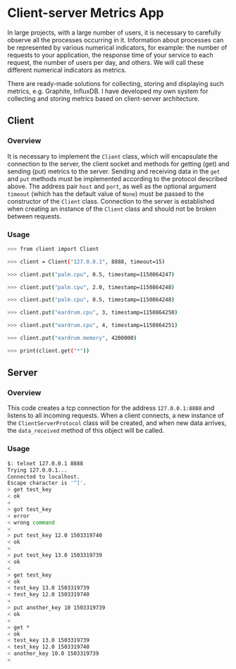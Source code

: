 # Client-server Metrics App

In large projects, with a large number of users, it is necessary to carefully observe all the processes occurring in it. Information about processes can be represented by various numerical indicators, for example: the number of requests to your application, the response time of your service to each request, the number of users per day, and others. We will call these different numerical indicators as metrics.

There are ready-made solutions for collecting, storing and displaying such metrics, e.g. Graphite, InfluxDB. I have developed my own system for collecting and storing metrics based on client-server architecture.

## Client

### Overview

It is necessary to implement the `Client` class, which will encapsulate the connection to the server, the client socket and methods for getting (get) and sending (put) metrics to the server. Sending and receiving data in the `get` and `put` methods must be implemented according to the protocol described above. The address pair `host` and `port`, as well as the optional argument `timeout` (which has the default value of `None`) must be passed to the constructor of the `Client` class. Connection to the server is established when creating an instance of the `Client` class and should not be broken between requests.

### Usage

```bash
>>> from client import Client

>>> client = Client("127.0.0.1", 8888, timeout=15)

>>> client.put("palm.cpu", 0.5, timestamp=1150864247)

>>> client.put("palm.cpu", 2.0, timestamp=1150864248)

>>> client.put("palm.cpu", 0.5, timestamp=1150864248)

>>> client.put("eardrum.cpu", 3, timestamp=1150864250)

>>> client.put("eardrum.cpu", 4, timestamp=1150864251)

>>> client.put("eardrum.memory", 4200000)

>>> print(client.get("*"))
```

## Server

### Overview

This code creates a tcp connection for the address `127.0.0.1:8888` and listens to all incoming requests. When a client connects, a new instance of the `ClientServerProtocol` class will be created, and when new data arrives, the `data_received` method of this object will be called.

### Usage

```bash
$: telnet 127.0.0.1 8888
Trying 127.0.0.1...
Connected to localhost.
Escape character is '^]'.
> get test_key
< ok
< 
> got test_key
< error
< wrong command
< 
> put test_key 12.0 1503319740
< ok
< 
> put test_key 13.0 1503319739
< ok
< 
> get test_key 
< ok
< test_key 13.0 1503319739
< test_key 12.0 1503319740
< 
> put another_key 10 1503319739
< ok
< 
> get *
< ok
< test_key 13.0 1503319739
< test_key 12.0 1503319740
< another_key 10.0 1503319739
<
```
